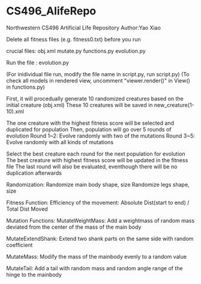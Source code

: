 # CS496_AlifeRepo
Northwestern CS496 Artificial Life Repository
Author:Yao Xiao

Delete all fitness files (e.g. fitness0.txt) before you run


crucial files:
obj.xml
mutate.py
functions.py
evolution.py

Run the file : evolution.py

(For inidividual file run, modify the file name in script.py, run script.py)
(To check all models in rendered view, uncomment "viewer.render()" in View() in functions.py)

First, it will procedually generate 10 randomized creatures based on the initial creature (obj.xml)
These 10 creatures will be saved in new_creature(1-10).xml

The one creature with the highest fitness score will be selected and duplicated for population
Then, population will go over 5 rounds of evolution
Round 1~2: Evolve randomly with two of the mutations
Round 3~5: Evolve randomly with all kinds of mutations

Select the best creature each round for the next population for evolution
The best creature with highest fitness score will be updated in the fitness file
The last round will also be evaluated, eventhough there will be no duplication afterwards

Randomization:
Randomize main body shape, size
Randomize legs shape, size

Fitness Function:
Efficiency of the movement:
Absolute Dist(start to end) / Total Dist Moved

Mutation Functions:
MutateWeightMass: Add a weightmass of random mass deviated from the center of the mass of the main body

MutateExtendShank: Extend two shank parts on the same side with random coefficient

MutateMass: Modify the mass of the mainbody evenly to a random value

MutateTail: Add a tail with random mass and random angle range of the hinge to the mainbody 


